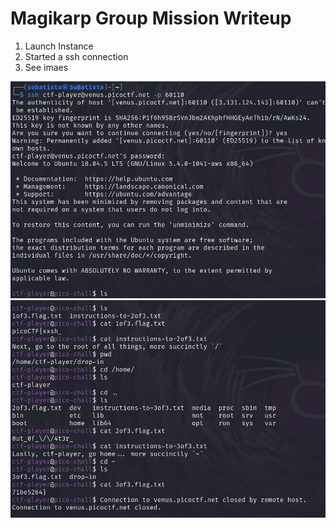 # Magikarp Group Mission Writeup

1. Launch Instance
2. Started a ssh connection
3. See imaes


![Check image in folder](ssh_connection.png "Solution image")
![Check image in folder](steps_to_flag.png "Solution image")
